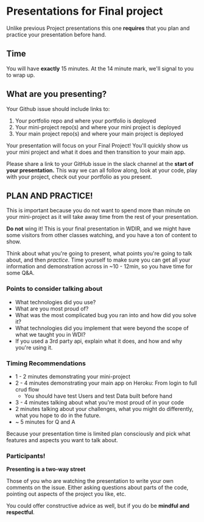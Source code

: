 # Presentations for Final project

Unlike previous Project presentations this one **requires** that you plan and practice your presentation before hand.


## Time

You will have **exactly** 15 minutes. At the 14 minute mark, we'll signal to you to wrap up.

## What are you presenting?

Your Github issue should include links to:
1. Your portfolio repo and where your portfolio is deployed
2. Your mini-project repo(s) and where your mini project is deployed
3. Your main project repo(s) and where your main project is deployed

Your presentation will focus on your Final Project! You'll quickly show us your mini project and what it does and then transition to your main app.

Please share a link to your GitHub issue in the slack channel at the **start of your presentation.** This way we can all follow along, look at your code, play with your project, check out your portfolio as you present.

## PLAN AND PRACTICE!

This is important because you do not want to spend more than minute on your mini-project as it will take away time from the rest of your presentation.

**Do not** wing it! This is your final presentation in WDIR, and we might have some visitors from other classes watching, and you have a ton of content to show.

Think about what you're going to present, what points you're going to talk about, and then _practice_. Time yourself to make sure you can get all your information and demonstration across in ~10 - 12min, so you have time for some Q&A.

### Points to consider talking about

- What technologies did you use?
- What are you most proud of?
- What was the most complicated bug you ran into and how did you solve it?
- What technologies did you implement that were beyond the scope of what we taught you in WDI?
- If you used a 3rd party api, explain what it does, and how and why you're using it.


### Timing Recommendations

- 1 - 2 minutes demonstrating your mini-project
- 2 - 4 minutes demonstrating your main app on Heroku: From login to full crud flow
  - You should have test Users and test Data built before hand
- 3 - 4 minutes talking about what you're most proud of in your code
- 2 minutes talking about your challenges, what you might do differently, what you hope to do in the future.
- ~ 5 minutes for Q and A

Because your presentation time is limited plan consciously and pick what features and aspects you want to talk about.

### Participants!
**Presenting is a two-way street**

Those of you who are watching the presentation to write your own comments on the issue. Either asking questions about parts of the code, pointing out aspects of the project you like, etc.

You could offer constructive advice as well, but if you do be **mindful and respectful**.
